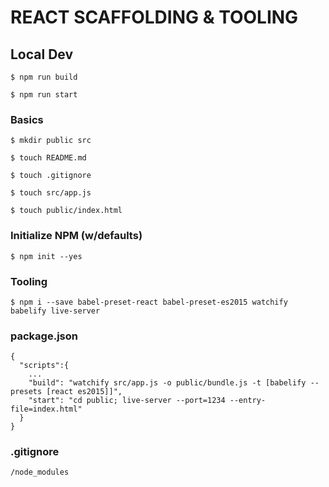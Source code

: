 # REACT SCAFFOLDING & TOOLING

## Local Dev
```
$ npm run build
```
```
$ npm run start
```

### Basics
```
$ mkdir public src
```
```
$ touch README.md
```
```
$ touch .gitignore
```
```
$ touch src/app.js
```
```
$ touch public/index.html
```

### Initialize NPM (w/defaults)
```
$ npm init --yes
```

### Tooling
```
$ npm i --save babel-preset-react babel-preset-es2015 watchify babelify live-server
```

### package.json
```
{
  "scripts":{
    ...
    "build": "watchify src/app.js -o public/bundle.js -t [babelify --presets [react es2015]]",
    "start": "cd public; live-server --port=1234 --entry-file=index.html"
  }
}
```

### .gitignore
```
/node_modules
```

